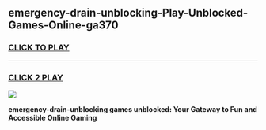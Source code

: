 
## emergency-drain-unblocking-Play-Unblocked-Games-Online-ga370
<h3>
<a href="https://premium76.site?title=emergency-drain-unblocking&ref=25A">CLICK TO PLAY</a></h3>
<hr>

<h3>
<a href="https://premium76.site?title=emergency-drain-unblocking&ref=25A">CLICK 2 PLAY</a>
  
</h3>

<a href="https://premium76.site?title=emergency-drain-unblocking&ref=25A"><img src="https://clearcache.store/games.png"></a>


**emergency-drain-unblocking games unblocked: Your Gateway to Fun and Accessible Online Gaming**
